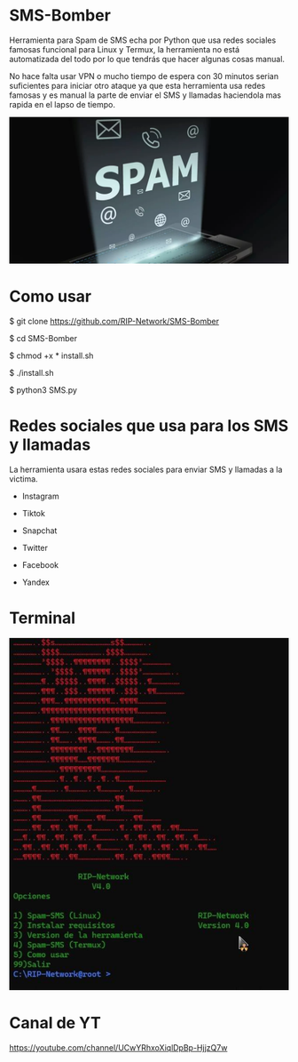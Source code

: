 # SMS-Bomber
Herramienta para Spam de SMS echa por Python que usa redes sociales famosas funcional para Linux y Termux, la herramienta no está automatizada del todo por lo que tendrás que hacer algunas cosas manual.

No hace falta usar VPN o mucho tiempo de espera con 30 minutos serian suficientes para iniciar otro ataque ya que esta herramienta usa redes famosas y es manual la parte de enviar el SMS y llamadas haciendola mas rapida en el lapso de tiempo.

![Screenshot](sms.png)
# Como usar

$ git clone https://github.com/RIP-Network/SMS-Bomber

$ cd SMS-Bomber

$ chmod +x * install.sh

$ ./install.sh

$ python3 SMS.py

# Redes sociales que usa para los SMS y llamadas

La herramienta usara estas redes sociales para enviar SMS y llamadas a la victima. 

* Instagram

* Tiktok

* Snapchat

* Twitter

* Facebook 

* Yandex

# Terminal

![Screenshot](terminal.png)

# Canal de YT

https://youtube.com/channel/UCwYRhxoXiqlDpBp-HjjzQ7w
